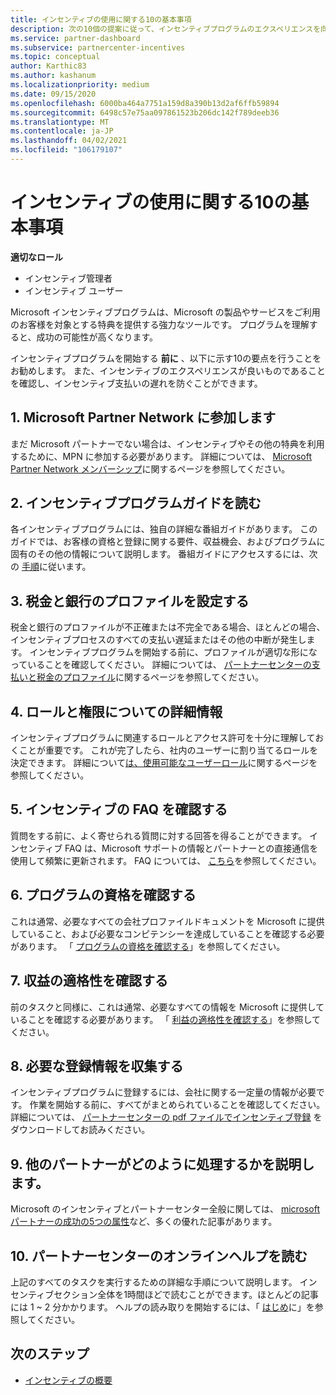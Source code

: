 ```yaml
---
title: インセンティブの使用に関する10の基本事項
description: 次の10個の提案に従って、インセンティブプログラムのエクスペリエンスを向上させ、支払いを早く受け取ることができます。
ms.service: partner-dashboard
ms.subservice: partnercenter-incentives
ms.topic: conceptual
author: Karthic83
ms.author: kashanum
ms.localizationpriority: medium
ms.date: 09/15/2020
ms.openlocfilehash: 6000ba464a7751a159d8a390b13d2af6ffb59894
ms.sourcegitcommit: 6498c57e75aa097861523b206dc142f789deeb36
ms.translationtype: MT
ms.contentlocale: ja-JP
ms.lasthandoff: 04/02/2021
ms.locfileid: "106179107"
---
```

# <a name="the-10-essentials-for-working-with-incentives"></a>インセンティブの使用に関する10の基本事項

**適切なロール**

- インセンティブ管理者
- インセンティブ ユーザー

Microsoft インセンティブプログラムは、Microsoft の製品やサービスをご利用のお客様を対象とする特典を提供する強力なツールです。 プログラムを理解すると、成功の可能性が高くなります。

インセンティブプログラムを開始する **前に** 、以下に示す10の要点を行うことをお勧めします。 また、インセンティブのエクスペリエンスが良いものであることを確認し、インセンティブ支払いの遅れを防ぐことができます。

## <a name="1-join-the-microsoft-partner-network"></a>1. Microsoft Partner Network に参加します

まだ Microsoft パートナーでない場合は、インセンティブやその他の特典を利用するために、MPN に参加する必要があります。 詳細については、 [Microsoft Partner Network メンバーシップ](https://partner.microsoft.com/membership)に関するページを参照してください。

## <a name="2-read-your-incentives-program-guide"></a>2. インセンティブプログラムガイドを読む

各インセンティブプログラムには、独自の詳細な番組ガイドがあります。 このガイドでは、お客様の資格と登録に関する要件、収益機会、およびプログラムに固有のその他の情報について説明します。 番組ガイドにアクセスするには、次の [手順](incentives-determined-your-program-eligibility.md#determining-your-program-eligibility)に従います。

## <a name="3-set-up-your-tax-and-banking-profile"></a>3. 税金と銀行のプロファイルを設定する

税金と銀行のプロファイルが不正確または不完全である場合、ほとんどの場合、インセンティブプロセスのすべての支払い遅延またはその他の中断が発生します。 インセンティブプログラムを開始する前に、プロファイルが適切な形になっていることを確認してください。 詳細については、 [パートナーセンターの支払いと税金のプロファイル](incentives-create-and-manage-your-payout-and-tax-profiles.md)に関するページを参照してください。

## <a name="4-learn-about-roles-and-permissions"></a>4. ロールと権限についての詳細情報

インセンティブプログラムに関連するロールとアクセス許可を十分に理解しておくことが重要です。 これが完了したら、社内のユーザーに割り当てるロールを決定できます。 詳細について[は、使用可能なユーザーロール](incentives-faq.md#what-user-roles-are-available)に関するページを参照してください。

## <a name="5-review-the-incentives-faq"></a>5. インセンティブの FAQ を確認する

質問をする前に、よく寄せられる質問に対する回答を得ることができます。 インセンティブ FAQ は、Microsoft サポートの情報とパートナーとの直接通信を使用して頻繁に更新されます。 FAQ については、 [こちら](incentives-faq.md)を参照してください。

## <a name="6-confirm-your-program-eligibility"></a>6. プログラムの資格を確認する

これは通常、必要なすべての会社プロファイルドキュメントを Microsoft に提供していること、および必要なコンピテンシーを達成していることを確認する必要があります。 「 [プログラムの資格を確認する](incentives-determined-your-program-eligibility.md)」を参照してください。

## <a name="7-confirm-your-earnings-eligibility"></a>7. 収益の適格性を確認する

前のタスクと同様に、これは通常、必要なすべての情報を Microsoft に提供していることを確認する必要があります。 「 [利益の適格性を確認する](incentives-confirm-your-earnings-eligibility.md)」を参照してください。

## <a name="8-gather-the-necessary-enrollment-information"></a>8. 必要な登録情報を収集する

インセンティブプログラムに登録するには、会社に関する一定量の情報が必要です。 作業を開始する前に、すべてがまとめられていることを確認してください。 詳細については、 [パートナーセンターの pdf ファイルでインセンティブ登録](https://assetsprod.microsoft.com/partner-center-incentives-enrollment.pdf) をダウンロードしてお読みください。

## <a name="9-learn-how-other-partners-do-it"></a>9. 他のパートナーがどのように処理するかを説明します。

Microsoft のインセンティブとパートナーセンター全般に関しては、 [microsoft パートナーの成功の5つの属性](https://www.microsoft.com/en-us/us-partner-blog/2019/08/29/the-five-attributes-of-successful-microsoft-partners/)など、多くの優れた記事があります。

## <a name="10-read-the-partner-center-online-help"></a>10. パートナーセンターのオンラインヘルプを読む

上記のすべてのタスクを実行するための詳細な手順について説明します。 インセンティブセクション全体を1時間ほどで読むことができます。ほとんどの記事には 1 ~ 2 分かかります。 ヘルプの読み取りを開始するには、「 [はじめ](incentives-get-started-intro.md)に」を参照してください。

## <a name="next-steps"></a>次のステップ

- [インセンティブの概要](incentives-get-started-intro.md)
